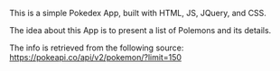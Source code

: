 This is a simple Pokedex App, built with HTML, JS, JQuery, and CSS.

The idea about this App is to present a list of Polemons and its details.

The info is retrieved from the following source: https://pokeapi.co/api/v2/pokemon/?limit=150